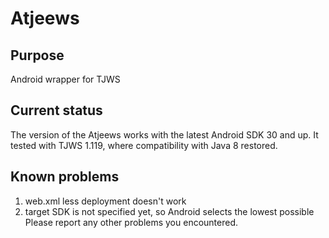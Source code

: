 # Atjeews

## Purpose
Android wrapper for TJWS

## Current status
The version of the Atjeews works with the latest Android SDK 30 and up. It tested with TJWS 1.119,
where compatibility with Java 8 restored. 

## Known problems
1. web.xml less deployment doesn't work
2. target SDK is not specified yet, so Android selects the lowest possible 
Please report any other problems you encountered.
